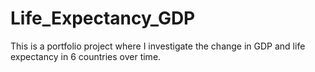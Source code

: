 # Life_Expectancy_GDP

This is a portfolio project where I investigate the change in GDP and life expectancy in 6 countries over time.

